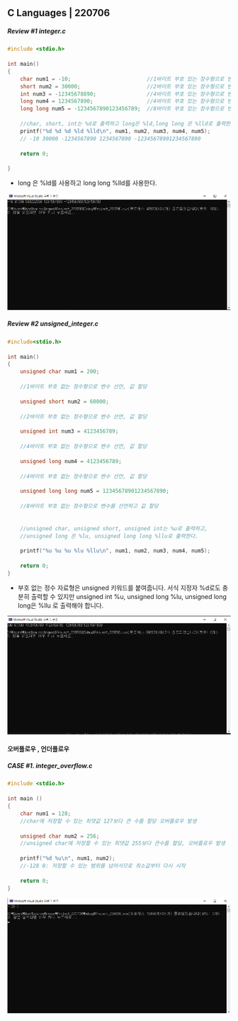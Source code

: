 ## C Languages | 220706



##### Review #1  integer.c

```c
#include <stdio.h>

int main() 
{
	char num1 = -10;						//1바이트 부호 있는 정수형으로 변수를 선언하고 값 할당
	short num2 = 30000;						//2바이트 부호 있는 정수형으로 변수를 선언하고 값 할당
	int num3 = -12345678890;				//4바이트 부호 있는 정수형으로 변수를 선언하고 값 할당
	long num4 = 1234567890;					//4바이트 부호 있는 정수형으로 변수를 선언하고 값 할당
	long long num5 = -1234567890123456789;	//8바이트 부호 있는 정수형으로 변수를 선언하고 값 할당

	//char, short, int는 %d로 출력하고 long은 %ld,long long 은 %lld로 출력한다.
	printf("%d %d %d %ld %lld\n", num1, num2, num3, num4, num5);
	// -10 30000 -1234567890 1234567890 -12345678901234567890

	return 0;

}
```

- long 은 %ld를 사용하고 long long %lld를 사용한다.



![image-20220706213246205](https://github.com/jinsirie/TIL/blob/c8286a4ec1db5055011ba13a8f68a685f9ea15ab/img/image-20220706213246205.png)





##### Review #2  unsigned_integer.c

```c
#include<stdio.h>

int main()
{
	unsigned char num1 = 200;

	//1바이트 부호 없는 정수형으로 변수 선언, 값 할당

	unsigned short num2 = 60000;

	//2바이트 부호 없는 정수형으로 변수 선언, 값 할당

	unsigned int num3 = 4123456789;

	//4바이트 부호 없는 정수형으로 변수 선언, 값 할당

	unsigned long num4 = 4123456789;

	//4바이트 부호 없는 정수형으로 변수 선언, 값 할당

	unsigned long long num5 = 12345678901234567890;

	//8바이트 부호 없는 정수형으로 변수를 선언하고 값 할당


	//unsigned char, unsigned short, unsigned int는 %u로 출력하고,
	//unsigned long 은 %lu, unsigned long long %llu로 출력한다.

	printf("%u %u %u %lu %llu\n", num1, num2, num3, num4, num5);

	return 0;
}
```

- 부호 없는 정수 자료형은 unsigned 키워드를 붙여줍니다. 서식 지정자 %d로도 충분히 출력할  수 있지만  unsigned int  %u, unsigned long %lu, unsigned long long은 %llu 로 출력해야 합니다.



![image-20220706213940953](https://github.com/jinsirie/TIL/blob/c8286a4ec1db5055011ba13a8f68a685f9ea15ab/img/image-20220706213940953.png)





#### 오버플로우 , 언더플로우

##### CASE #1. integer_overflow.c

```c
#include <stdio.h>

int main ()
{
	char num1 = 128; 
	//char에 저장할 수 있는 최댓값 127보다 큰 수를 할당 오버플로우 발생

	unsigned char num2 = 256;
	//unsigned char에 저장할 수 있는 최댓값 255보다 큰수를 할당, 오버플로우 발생

	printf("%d %u\n", num1, num2);
	//-128 0: 저장할 수 있는 범위를 넘어서므로 최소값부터 다시 시작

	return 0;
}
```



![image-20220706214645428](https://github.com/jinsirie/TIL/blob/c8286a4ec1db5055011ba13a8f68a685f9ea15ab/img/image-20220706214645428.png)



